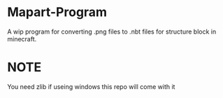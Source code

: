# Mapart-Program

A wip program for converting .png files to .nbt files for structure block in minecraft.

# NOTE

You need zlib if useing windows this repo will come with it

